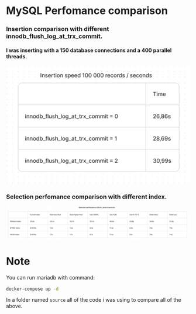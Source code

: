 # MySQL Perfomance comparison

### Insertion comparison with different innodb_flush_log_at_trx_commit.

#### I was inserting with a 150 database connections and a 400 parallel threads.

![Insertion comparison table.](./example_images/query_table_1.jpg)

### Selection perfomance comparison with different index.

![Selection comparison table.](./example_images/query_table_2.jpg)

# Note

You can run mariadb with command:

```bash
docker-compose up -d
```

In a folder named `source` all of the code i was using to compare all of the above.